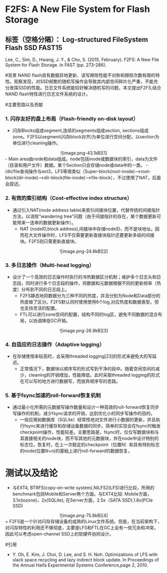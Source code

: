 # F2FS: A New File System for Flash Storage

标签（空格分隔）： Log-structured FileSystem Flash SSD  FAST15
---
Lee, C., Sim, D., Hwang, J. Y., & Cho, S. (2015, February). F2FS: A New File System for Flash Storage. In FAST (pp. 273-286).

#背景
NAND flash具有数据异地更新、读写擦除性能不对称和擦除次数有限的特性。观察发现，对SSD频繁的随机写操作会导致其内部空间碎片化严重，不能充分发挥SSD的性能。日志文件系统能较好解决随机写的问题，本文提出F2FS,结合NAND flash特性进行日志文件系统的设计。

#主要思路以及贡献
### 1. 闪存友好的盘上布局（Flash-friendly on-disk layout）
+ 闪存Blocks组成segment,连续的segments组成section, sections组成zone。F2FS以segment(闪存block对齐)为单位进行空间分配，以section为单位进行cleaning操作。
<center>![image.png-43.1kB][1]</center>
    - Main area由node和data组成。node包括inode或数据块的索引，data为文件（目录和用户文件）数据。某个Section只会存储node或data中的一类。
    - /dir/file查询操作与ext3，LFS等很类似（Super-block(root-inode)-->root-block(dir-inode)-->dir-block(file-inode)-->file-block），不过使用了NAT，后面会叙述。

### 2. 有效的索引结构（Cost-effective index structure）
+ 通过引入NAT(node address table)来索引间接块位置，代替传统的间接指针方法，以消除“wandering tree”问题（由于间接指针的存在，某个数据更新可能带来一连串的数据更新操作）。
    - NAT (nodeID,block address),间接块中存储nodeID，而不是块地址。因而在大文件操作时，LFS不仅需要更新直接块指针还要更新多级的间接块。F2FS则只需更新直接块。
<center>![image.png-24.8kB][2]</center>

### 3. 多日志操作（Multi-head logging）
+ 设计了一个高效的日志操作时执行的冷热数据区分机制；维护多个日志头和日志段，同时进行多个日志段的操作，将数据和元数据根据不同的更新频率（热度）分布到不同的日志段上。
    - F2FS静态地将数据分为三种不同的热度，并且分别为Node和Data部分的热度做了区分。F2FS默认同时使用使用6个log,对应热度和数据类型，但也支持灵活的配置。
    - FTL可以进行zone空间的配置，结构不同的log区，避免不同数据的混合布局，以协调降低GC开销。
<center>![image.png-26.9kB][3]</center>

### 4. 自适应的日志操作（Adaptive logging）
+ 在存储使用率较高时，会采用threaded logging[23]的形式来避免大的写延迟。
    - 正常情况下，数据块以顺序写的形式写到干净的段中。随着空闲空间的减少，cleaning的开销增加，性能降低。此时采取threaded logging的形式在可以写的地方进行数据写，而放弃顺序写的思路。

### 5. 基于fsync加速的roll-forward恢复机制
+  通过最小化所需的元数据写操作数量和设计一种高效的roll-forward恢复同步写操作的机制，减少fsync请求的开销，达到优化小的同步写操作的目的。
    - 一些应用如数据库（SQLite）经常性地对文件进行小数据的更新，并且执行fsync来进行缓存和存储设备数据的同步。简单的实现会在fsync时触发checkpoint操作，性能较差。主要思路是，fsync时，仅仅写数据块和与其直接相关的node块，而不写其他的元数据块，并在node中设计特别的标志位。恢复时，在上一次稳定的checkpoint（位置N）和具有特别标志的node(位置N+n)的基础上进行roll-forward的数据恢复。

# 测试以及结论
+ 与EXT4, BTRFS(copy-on-write system),NILFS2(LFS)进行比较，所用的benchmark包括Mobile和Server两个方面。与EXT4比较: Mobile方面，3.1x(iozone)，2x(SQLite); 在Server方面，2.5x（SATA SSD),1.8x(PCIe SSD)
<center>![image.png-75.8kB][4]</center>
+ F2FS是一个针对闪存存储设备的成熟的Linux文件系统。但是，在当前架构下，对闪存特性的利用还不够彻底，主要是LFS和FTL在GC上会有一些冗余和冲突，因此可以考虑open-channel SSD上的软硬件协同设计。

  [1]: http://static.zybuluo.com/jeffly/cxe20buq6c1odhu0a25ts7tp/image.png
  [2]: http://static.zybuluo.com/jeffly/xg4civohb0ynn3jj0rpf09fs/image.png
  [3]: http://static.zybuluo.com/jeffly/yfq1rt1d3lnlwluxfqm9qh2a/image.png
  [4]: http://static.zybuluo.com/jeffly/3zurv2erlb92xmnth618lh9r/image.png
  
 #引用
+ Y. Oh, E. Kim, J. Choi, D. Lee, and S. H. Noh. Optimizations of LFS with slack space recycling and
lazy indirect block update. In Proceedings of the Annual Haifa Experimental Systems Conference,page 2, 2010.